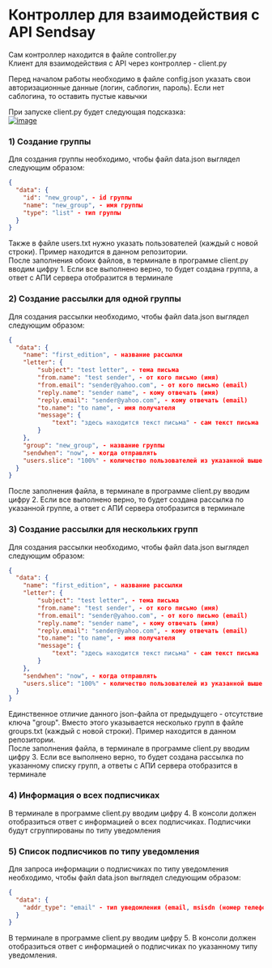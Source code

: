 # Контроллер для взаимодействия с API Sendsay

Сам контроллер находится в файле controller.py  
Клиент для взаимодействия с API через контроллер - client.py  
  
Перед началом работы необходимо в файле config.json указать свои авторизационные данные (логин, саблогин, пароль). Если нет саблогина, то оставить пустые кавычки   
  
При запуске client.py будет следующая подсказка:  
<a href="https://imgbb.com/"><img src="https://i.ibb.co/qkM8FCs/image.png" alt="image" border="0"></a>  
  
### 1) Создание группы  
Для создания группы необходимо, чтобы файл data.json выглядел следующим образом:  
```json
{
  "data": {
    "id": "new_group", - id группы
    "name": "new_group", - имя группы
    "type": "list" - тип группы
  }
}
```
Также в файле users.txt нужно указать пользователей (каждый с новой строки). Пример находится в данном репозитории.  
После заполнения обоих файлов, в терминале в программе client.py вводим цифру 1. Если все выполнено верно, то будет создана группа, а ответ с АПИ сервера отобразится в терминале  
  
### 2) Создание рассылки для одной группы
Для создания рассылки необходимо, чтобы файл data.json выглядел следующим образом:
```json
{
  "data": {
    "name": "first_edition", - название рассылки
    "letter": {
        "subject": "test letter", - тема письма
        "from.name": "test sender", - от кого письмо (имя)
        "from.email": "sender@yahoo.com", - от кого письмо (email)
        "reply.name": "sender name", - кому отвечать (имя)
        "reply.email": "sender@yahoo.com", - кому отвечать (email)
        "to.name": "to name", - имя получателя
        "message": {
            "text": "здесь находится текст письма" - сам текст письма
        }
    },
    "group": "new_group", - название группы
    "sendwhen": "now", - когда отправлять
    "users.slice": "100%" - количество пользователей из указанной выше группы, которое охватывает рассылка
  }
}
```
После заполнения файла, в терминале в программе client.py вводим цифру 2. Если все выполнено верно, то будет создана рассылка по указанной группе, а ответ с АПИ сервера отобразится в терминале  
  
### 3) Создание рассылки для нескольких групп
Для создания рассылки необходимо, чтобы файл data.json выглядел следующим образом:
```json
{
  "data": {
    "name": "first_edition", - название рассылки
    "letter": {
        "subject": "test letter", - тема письма
        "from.name": "test sender", - от кого письмо (имя)
        "from.email": "sender@yahoo.com", - от кого письмо (email)
        "reply.name": "sender name", - кому отвечать (имя)
        "reply.email": "sender@yahoo.com", - кому отвечать (email)
        "to.name": "to name", - имя получателя
        "message": {
            "text": "здесь находится текст письма" - сам текст письма
        }
    },
    "sendwhen": "now", - когда отправлять
    "users.slice": "100%" - количество пользователей из указанной выше группы, которое охватывает рассылка
  }
}
```
Единственное отличие данного json-файла от предыдущего - отсутствие ключа "group". Вместо этого указывается несколько групп в файле groups.txt (каждый с новой строки). Пример находится в данном репозитории.  
После заполнения файла, в терминале в программе client.py вводим цифру 3. Если все выполнено верно, то будет создана рассылка по указанному списку групп, а ответы с АПИ сервера отобразится в терминале  
  
### 4) Информация о всех подписчиках  
В терминале в программе client.py вводим цифру 4. В консоли должен отобразиться ответ с информацией о всех подписчиках. Подписчики будут сгруппированы по типу уведомления  
  
### 5) Список подписчиков по типу уведомления  
Для запроса информации о подписчиках по типу уведомления необходимо, чтобы файл data.json выглядел следующим образом:
```json
{
  "data": {
    "addr_type": "email" - тип уведомления (email, msisdn (номер телефона), viber, csid, push, vk, tg)
  }
}
```
В терминале в программе client.py вводим цифру 5. В консоли должен отобразиться ответ с информацией о подписчиках по указанному типу уведомления.

